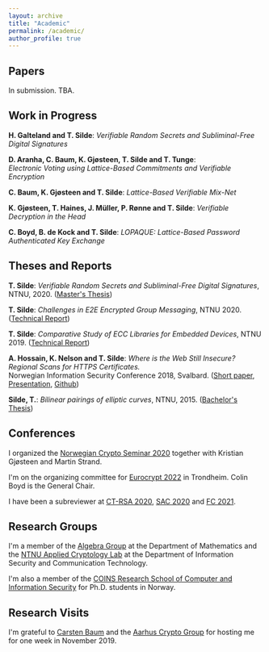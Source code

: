 ```yaml
---
layout: archive
title: "Academic"
permalink: /academic/
author_profile: true
---
```


## Papers

In submission. TBA.

## Work in Progress

**H. Galteland and T. Silde**: _Verifiable Random Secrets and Subliminal-Free Digital Signatures_

**D. Aranha, C. Baum, K. Gjøsteen, T. Silde and T. Tunge**:\
_Electronic Voting using Lattice-Based Commitments and Verifiable Encryption_

**C. Baum, K. Gjøsteen and T. Silde**: _Lattice-Based Verifiable Mix-Net_

**K. Gjøsteen, T. Haines, J. Müller, P. Rønne and T. Silde**: _Verifiable Decryption in the Head_

**C. Boyd, B. de Kock and T. Silde**: _LOPAQUE: Lattice-Based Password Authenticated Key Exchange_

## Theses and Reports

**T. Silde**: _Verifiable Random Secrets and Subliminal-Free Digital Signatures_, NTNU, 2020. ([Master's Thesis](https://tjerandsilde.no/files/Master_Thesis.pdf))

**T. Silde**: _Challenges in E2E Encrypted Group Messaging_, NTNU 2020. ([Technical Report](https://tjerandsilde.no/files/GroupMessagingReport.pdf))

**T. Silde**: _Comparative Study of ECC Libraries for Embedded Devices_, NTNU 2019. ([Technical Report](https://tjerandsilde.no/files/Comparative-Study-of-ECC-Libraries-for-Embedded-Devices.pdf))

**A. Hossain, K. Nelson and T. Silde**: _Where is the Web Still Insecure? Regional Scans for HTTPS Certificates._  
Norwegian Information Security Conference 2018, Svalbard. ([Short paper](https://tjerandsilde.no/files/Where_is_the_web_still_insecure__Regional_scans_for_HTTPS_certificates.pdf), [Presentation](https://tjerandsilde.no/files/NISK_presentation.pdf), [Github](https://github.com/tjesi/security-scan))

**Silde, T.**: _Bilinear pairings of elliptic curves_, NTNU, 2015. ([Bachelor's Thesis](https://tjerandsilde.no/files/Bachelor_Thesis.pdf))

## Conferences
I organized the [Norwegian Crypto Seminar 2020](https://wiki.math.ntnu.no/nks/nks20) together with Kristian Gjøsteen and Martin Strand.

I'm on the organizing committee for [Eurocrypt 2022](https://eurocrypt.iacr.org/2022) in Trondheim. Colin Boyd is the General Chair.

 I have been a subreviewer at [CT-RSA 2020](https://link.springer.com/book/10.1007/978-3-030-40186-3), [SAC 2020](https://sac2020.ca) and [FC 2021](https://fc21.ifca.ai).

## Research Groups
I'm a member of the [Algebra Group](https://www.ntnu.edu/imf/research/algebra) at the Department of Mathematics and the [NTNU Applied Cryptology Lab](https://www.ntnu.edu/iik/nacl-lab) at the Department of Information Security and Communication Technology.

I'm also a member of the [COINS Research School of Computer and Information Security](https://coinsrs.no) for Ph.D. students in Norway.

## Research Visits
I'm grateful to [Carsten Baum](http://www.carstenbaum.com) and the [Aarhus Crypto Group](https://cs.au.dk/research/cryptography-and-security) for hosting me for one week in November 2019.
